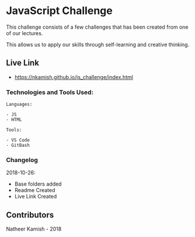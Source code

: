 # JavaScript Challenge

This challenge consists of a few challenges that has been created from one of our lectures.

This allows us to apply our skills through self-learning and creative thinking.

## Live Link
- https://nkamish.github.io/js_challenge/index.html

### Technologies and Tools Used:

```
Languages:

- JS
- HTML

```
```
Tools:

- VS Code
- GitBash

```

### Changelog

2018-10-26:
- Base folders added
- Readme Created
- Live Link Created

## Contributors

Natheer Kamish - 2018
